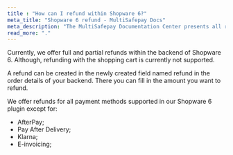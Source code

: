 ```yaml
---
title : "How can I refund within Shopware 6?"
meta_title: "Shopware 6 refund - MultiSafepay Docs"
meta_description: "The MultiSafepay Documentation Center presents all relevant information about our Plugins and API. You can also find support pages for payment methods, tools and general questions as well as the contact details of our Support and Integration Teams."
read_more: "."
---
```


Currently, we offer full and partial refunds within the backend of Shopware 6. Although, refunding with the shopping cart is currently not supported.

A refund can be created in the newly created field named refund in the order details of your backend.
There you can fill in the amount you want to refund. 

We offer refunds for all payment methods supported in our Shopware 6 plugin except for:
* AfterPay;
* Pay After Delivery;
* Klarna;
* E-invoicing;
